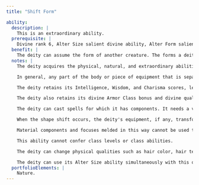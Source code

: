 ```yaml
---
title: "Shift Form"

ability:
  description: |
    This is an extraordinary ability.
  prerequisite: |
    Divine rank 6, Alter Size salient divine ability, Alter Form salient divine ability.
  benefit: |
    The deity can assume the form of another creature. The forms a deity can assume are limited and vary with each deity. The forms allowed are listed in the deity's description. The deity can remain in the assumed form indefinitely, but it resumes its own form if slain.
  notes: |
    The deity acquires the physical, natural, and extraordinary abilities of the form it has assumed (but not spell-like or supernatural abilities) while retaining its own mind. Physical abilities include natural size and Strength, Dexterity, and Constitution scores. Natural abilities include armor, natural weapons (such as claws, bite, swoop and rake, and constriction; but not petrification, breath weapons, energy drain, energy effect, and the like), and similar gross physical qualities (presence or absence of wings, number of extremities, and so on). A body with extra limbs does not allow the deity to make more attacks (or more advantageous two-weapon attacks) than normal. Natural abilities also include mundane movement capabilities, such as walking, swimming, and flight with wings. The deity's speed is that of the assumed form or the deity's normal speed, whichever is higher.

    In general, any part of the body or piece of equipment that is separated from the whole reverts to its original form. However, if the assumed form has an extraordinary ability that allows it to produce a substance or shed part of its body, then this ability also grants that ability.

    The deity retains its Intelligence, Wisdom, and Charisma scores, level and class, hit points (despite any change in its Constitution score), alignment, base attack bonus, and base saves. (New Strength, Dexterity, and Constitution scores may affect final attack and save bonuses.) The deity retains its outsider type, extraordinary abilities, spells, and spell-like abilities, but not its supernatural abilities.

    The deity also retains its divine Armor Class bonus and divine qualities and abilities, provided they are not supernatural.

    The deity can cast spells for which it has components. It needs a voice like that of a humanoid for verbal components and hands like those of a humanoid for somatic components, Likewise, the deity needs hands to use many of its powers, such as creating objects related to its portfolio.

    When the shape shift occurs, the deity's equipment, if any, transforms to match the new form. If the new form is a creature that does not use equipment (aberration, animal, beast, magical beast, construct, dragon, elemental, ooze, some outsiders, plant, some undead creatures, some shapechangers, or vermin), the equipment melds into the new form and becomes nonfunctional.

    Material components and focuses melded in this way cannot be used to cast spells. If the new form uses equipment (fey, giant, humanoid, some outsiders, many shapechangers, many undead creatures), the deity's equipment changes to match the new form and retains its properties.

    This ability cannot confer class levels or class abilities.

    The deity can change physical qualities such as hair color, hair texture, skin color, and gender. The deity can use this ability to create disguises, gaining a bonus of +15 on its _disguise_ checks.

    The deity can use its Alter Size ability simultaneously with this one to become as small as a grain of sand or as large as 1,600 feet in the assumed form's greatest dimension.
  portfolioElements: |
    Nature.
---
```

